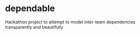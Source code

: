 # dependable
Hackathon project to attempt to model inter-team dependencies transparently and beautifully
